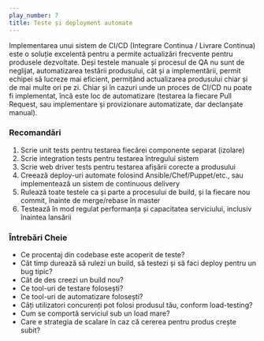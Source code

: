```yaml
---
play_number: 7
title: Teste și deployment automate
---
```


Implementarea unui sistem de CI/CD (Integrare Continua / Livrare Continua) este o soluție excelentă pentru a permite actualizări frecvente pentru produsele dezvoltate. Deși testele manuale și procesul de QA nu sunt de neglijat, automatizarea testării produsului, cât și a implementării, permit echipei să lucreze mai eficient, permițând actualizarea produsului chiar și de mai multe ori pe zi. Chiar și în cazuri unde un proces de CI/CD nu poate fi implementat, încă este loc de automatizare (testarea la fiecare Pull Request, sau implementare și provizionare automatizate, dar declanșate manual). 

### Recomandări
1. Scrie unit tests pentru testarea fiecărei componente separat (izolare)
2. Scrie integration tests pentru testarea întregului sistem
3. Scrie web driver tests pentru testarea afișării corecte a produsului
4. Creează deploy-uri automate folosind Ansible/Chef/Puppet/etc., sau implementează un sistem de continuous delivery
5. Rulează toate testele ca și parte a procesului de build, și la fiecare nou commit, înainte de merge/rebase în master
6. Testează în mod regulat performanța și capacitatea serviciului, inclusiv înaintea lansării

### Întrebări Cheie
- Ce procentaj din codebase este acoperit de teste?
- Cât timp durează să rulezi un build, să testezi și să faci deploy pentru un bug tipic?
- Cât de des creezi un build nou?
- Ce tool-uri de testare folosești?
- Ce tool-uri de automatizare folosești?
- Câți utilizatori concurenți pot folosi produsul tău, conform load-testing?
- Cum se comportă serviciul sub un load mare? 
- Care e strategia de scalare în caz că cererea pentru produs crește subit?


